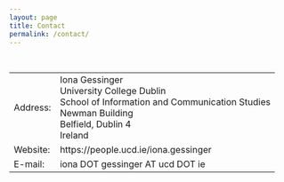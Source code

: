 ```yaml
---
layout: page
title: Contact
permalink: /contact/
---
```


<table>
  <tbody>
    <tr>
      <td>Address:</td>
      <td>Iona Gessinger <br>
        University College Dublin <br> 
        School of Information and Communication Studies <br> 
        Newman Building <br>
        Belfield, Dublin 4 <br>
        Ireland </td>
    </tr>
<!--
    <tr>
      <td>Office:</td>
      <td>TBA</td>
    </tr> 
    <tr>
      <td>Telephone:</td>
      <td>TBA</td>
    </tr>
-->
      <tr>
      <td>Website:</td>
      <td>https://people.ucd.ie/iona.gessinger</td>
      </tr>
      <tr>
      <td>E-mail:</td>
      <td>iona DOT gessinger AT ucd DOT ie</td>
    </tr>
  </tbody>
</table>

<!--
![Foto]({{ site.url }}/images/c72.jpg "Campus C72"){:height="260px" .center-image}
Saarland University, Campus C7.2
-->

